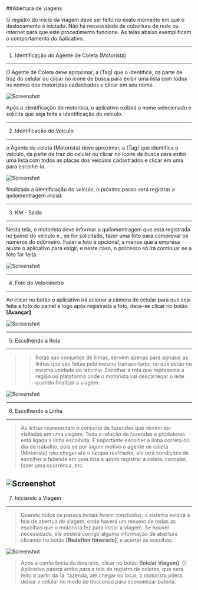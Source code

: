<link rel="stylesheet" href="../font-awesome.css"><br>

##Abertura de viagens <span style="padding-left:30px">  <i class="fa fa-flag-o"></i> </span>


O registro do início da viagem deve ser feito no exato momento em que
o deslocamento é iniciado. Não há necessidade de cobertura de rede ou
internet para que este procedimento funcione. As telas abaixo exemplificam
o comportamento do Aplicativo.

----
1. Identificação do Agente de Coleta (Motorista)
----

O Agente de Coleta deve aproximar,  a (Tag) que o identifica,  da parte de traz do
celular ou clicar no ícone de busca <i class="fa fa-search"></i> para exibir uma lista com todos os nomes
dos motoristas cadastrados e clicar em seu nome.
 
 ![Screenshot](images/screens/login-coletor.png)

Após a identificação do motorista, o aplicativo exibirá o nome selecionado e solicita que seja feita a identificação do veículo.  

----
2. Identificação do Veículo 
----
o Agente de coleta (Motorista) deve aproximar, a (Tag) que identifica o veículo, da parte de traz do celular ou 
clicar no ícone de busca <i class="fa fa-search"></i> para exibir uma lista com todos as placas 
dos veículos cadastrados e clicar em uma para escolhe-la.<br>

![Screenshot](images/screens/login-veiculo.png)

finalizada a identificação do veículo, o próximo passo será registrar a quilomentragem inicial:

----
3. KM - Saída 
----
Nesta tela, o motorista deve informar a quilomentragem que está registrada no painel do veículo e , se for solicitado, fazer uma foto
para comprovar os números do odômetro. Fazer a foto é opcional, a menos que a empresa ajuste o aplicativo para exigir, e neste caso, o processo só
irá continuar se a foto for feita.

![Screenshot](images/screens/km-inicial.png)

----
4. Foto do Velocímetro 
----
Ao clicar no botão  <i class="fa fa-camera"></i> o aplicativo irá acionar a câmera do celular para que seja
feita a foto do painel e logo após registrada a foto, deve-se clicar no botão <b>[Avançar]</b>

![Screenshot](images/screens/foto-hodometro.png)

----
5. Escolhendo a Rota 
----
>>Rotas sao conjuntos de linhas, servem apenas para agrupar as linhas que são feitas pela mesmo transportador
ou que estão na mesma unidade do laticínio. Escolher a rota que representa a região ou plataforma onde o motorista vai 
descarregar o leite quando finalizar a viagem. 

![Screenshot](images/screens/selecao-rota.png)

----
6. Escolhendo a Linha 
----
>As linhas representam o conjunto de fazendas que devem ser visitadas em uma viagem.
Toda a relação de fazendas e produtores está ligada a linha escolhida. É importante
escolher a linha correta do dia de trabalho, pois se por algum motivo o agente de coleta (Motorista)
não chegar até o tanque resfriador, ele terá condições de escolher a fazenda em
uma lista e assim registrar a coleta, cancelar, fazer uma ocorrênca, etc.

![Screenshot](images/screens/selecao-linha.png)
----
7. Iniciando a Viagem 
----
>Quando todos os passos inciais forem concluídos, o sistema exibirá a tela de abertua de viagem,
onde haverá um resumo de todas as escolhas que o motorista fez para inciar a viagem. Se houver
necessidade, ele poderá corrigir alguma informação de abertura clicando no botão <b>[Redefinir Itinerário]</b>,
e acertar as escolhas. 

![Screenshot](images/screens/inicia-viagem.png)

>Após a conferência do itinerário, clicar no botão <b>[Iniciar Viagem]</b>. O Aplicativo
passrá então para a tela de registro de coletas, que será feito a partir da 1a. fazenda, até
chegar no local, o motorista pderá deixar o celular no mode de descanso para economizar bateria.
